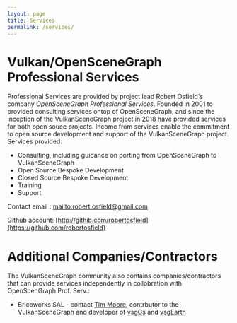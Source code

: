 ```yaml
---
layout: page
title: Services
permalink: /services/
---
```


# Vulkan/OpenSceneGraph Professional Services

Professional Services are provided by project lead Robert Osfield's company _OpenSceneGraph Professional Services_. Founded in 2001 to provided consulting services ontop of OpenSceneGraph, and since the inception of the VulkanSceneGraph project in 2018 have provided services for both open souce projects. Income from services enable the commitment to open source development and support of the VulkanSceneGraph project. Services provided:

* Consulting, including guidance on porting from OpenSceneGraph to VulkanSceneGraph
* Open Source Bespoke Development
* Closed Source Bespoke Development
* Training
* Support

Contact email : <mailto:robert.osfield@gmail.com>

Github account: [http://githib.com/robertosfield](https://github.com/robertosfield)

# Additional Companies/Contractors

The VulkanSceneGraph community also contains companies/contractors that can provide services independently in collobration with OpenScenGraph Prof. Serv.:

* Bricoworks SAL - contact [Tim Moore](https://github.com/timoore),
contrbutor to the VulkanSceneGraph and developer of [vsgCs](https://github.com/timoore/vsgCs) and [vsgEarth](https://github.com/timoore/vsgEarth)
